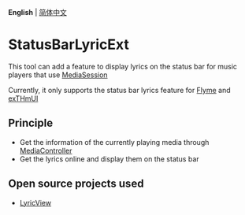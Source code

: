 **English** | [简体中文](README_CN.md)

# StatusBarLyricExt

This tool can add a feature to display lyrics on the status bar for music players that use  [MediaSession](https://developer.android.com/reference/android/media/session/MediaSession)

Currently, it only supports the status bar lyrics feature for [Flyme](https://www.flyme.com/) and [exTHmUI](https://www.exthmui.cn/)

## Principle
- Get the information of the currently playing media through [MediaController](https://developer.android.com/reference/android/media/session/MediaSession)
- Get the lyrics online and display them on the status bar

## Open source projects used
- [LyricView](https://github.com/markzhai/LyricView)
